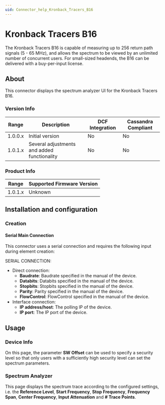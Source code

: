 ```yaml
---
uid: Connector_help_Kronback_Tracers_B16
---
```


# Kronback Tracers B16

The Kronback Tracers B16 is capable of measuring up to 256 return path signals (5 - 65 MHz), and allows the spectrum to be viewed by an unlimited number of concurrent users. For small-sized headends, the B16 can be delivered with a buy-per-input license.

## About

This connector displays the spectrum analyzer UI for the Kronback Tracers B16.

### Version Info

| Range     | Description                                 | DCF Integration     | Cassandra Compliant     |
|------------------|---------------------------------------------|---------------------|-------------------------|
| 1.0.0.x          | Initial version                             | No                  | No                      |
| 1.0.1.x          | Several adjustments and added functionality | No                  | No                      |

### Product Info

| Range | Supported Firmware Version |
|------------------|-----------------------------|
| 1.0.1.x          | Unknown                     |

## Installation and configuration

### Creation

#### Serial Main Connection

This connector uses a serial connection and requires the following input during element creation:

SERIAL CONNECTION:

- Direct connection:
  - **Baudrate**: Baudrate specified in the manual of the device.
  - **Databits**: Databits specified in the manual of the device.
  - **Stopbits**: Stopbits specified in the manual of the device.
  - **Parity**: Parity specified in the manual of the device.
  - **FlowControl**: FlowControl specified in the manual of the device.
- Interface connection:
  - **IP address/host**: The polling IP of the device.
  - **IP port**: The IP port of the device.

## Usage

### Device Info

On this page, the parameter **SW Offset** can be used to specify a security level so that only users with a sufficiently high security level can set the spectrum parameters.

### Spectrum Analyzer

This page displays the spectrum trace according to the configured settings, i.e. the **Reference Level**, **Start Frequency**, **Stop Frequency**, **Frequency Span**, **Center Frequency**, **Input Attenuation** and **\# Trace Points**.
